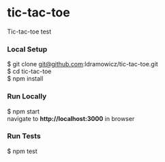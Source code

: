 # tic-tac-toe
Tic-tac-toe test

### Local Setup
$ git clone git@github.com:ldramowicz/tic-tac-toe.git\
$ cd tic-tac-toe\
$ npm install

### Run Locally
$ npm start\
navigate to **http://localhost:3000** in browser

### Run Tests
$ npm test
